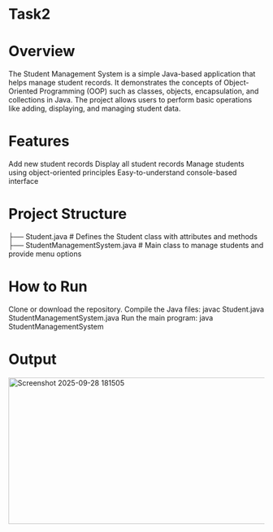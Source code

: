 # Task2
# Overview
The Student Management System is a simple Java-based application that helps manage student records. It demonstrates the concepts of Object-Oriented Programming (OOP) such as classes, objects, encapsulation, and collections in Java.
The project allows users to perform basic operations like adding, displaying, and managing student data.

# Features
Add new student records
Display all student records
Manage students using object-oriented principles
Easy-to-understand console-based interface

# Project Structure
├── Student.java               # Defines the Student class with attributes and methods
├── StudentManagementSystem.java # Main class to manage students and provide menu options

# How to Run
Clone or download the repository.
Compile the Java files:
javac Student.java StudentManagementSystem.java
Run the main program:
java StudentManagementSystem

# Output
<img width="507" height="288" alt="Screenshot 2025-09-28 181505" src="https://github.com/user-attachments/assets/78d0b5f5-d823-4893-9080-882e1c72c7c5" />

